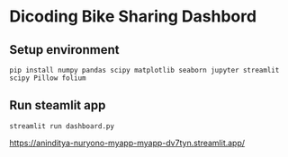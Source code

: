 # Dicoding Bike Sharing Dashbord

## Setup environment

```
pip install numpy pandas scipy matplotlib seaborn jupyter streamlit scipy Pillow folium
```

## Run steamlit app

```
streamlit run dashboard.py
```
https://aninditya-nuryono-myapp-myapp-dv7tyn.streamlit.app/
